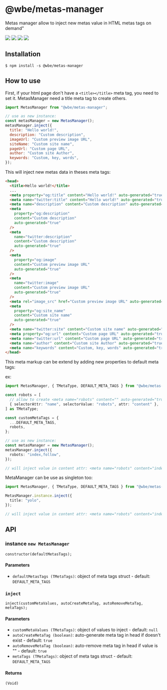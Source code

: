 # @wbe/metas-manager

Metas manager allow to inject new metas value in HTML metas tags on demand"

![](https://img.shields.io/npm/v/@wbe/metas-manager/latest.svg)
![](https://img.shields.io/bundlephobia/minzip/@wbe/metas-manager.svg)
![](https://img.shields.io/npm/dt/@wbe/metas-manager.svg)
![](https://img.shields.io/npm/l/@wbe/metas-manager.svg)

## Installation

```shell script
$ npm install -s @wbe/metas-manager
```

## How to use

First, if your html page don't have a `<title></title>` meta tag, you need to set it.
MetasManager need a title meta tag to create others.

```js
import MetasManager from "@wbe/metas-manager";

// use as new instance:
const metasManager = new MetasManager();
metasManager.inject({
  title: "Hello world!",
  description: "Custom description",
  imageUrl: "Custom preview image URL",
  siteName: "Custom site name",
  pageUrl: "Custom page URL",
  author: "Custom site Author",
  keywords: "Custom, key, words",
});
```

This will inject new metas data in theses meta tags:

```html
<head>
  <title>Hello world!</title>
  ...
  <meta property="og:title" content="Hello world!" auto-generated="true" />
  <meta name="twitter:title" content="Hello world!" auto-generated="true" />
  <meta name="description" content="Custom description" auto-generated="true" />
  <meta
    property="og:description"
    content="Custom description"
    auto-generated="true"
  />
  <meta
    name="twitter:description"
    content="Custom description"
    auto-generated="true"
  />
  <meta
    property="og:image"
    content="Custom preview image URL"
    auto-generated="true"
  />
  <meta
    name="twitter:image"
    content="Custom preview image URL"
    auto-generated="true"
  />
  <meta rel="image_src" href="Custom preview image URL" auto-generated="true" />
  <meta
    property="og:site_name"
    content="Custom site name"
    auto-generated="true"
  />
  <meta name="twitter:site" content="Custom site name" auto-generated="true" />
  <meta property="og:url" content="Custom page URL" auto-generated="true" />
  <meta name="twitter:url" content="Custom page URL" auto-generated="true" />
  <meta name="author" content="Custom site Author" auto-generated="true" />
  <meta name="keywords" content="Custom, key, words" auto-generated="true" />
</head>
```

This meta markup can be extend by adding new properties to default meta tags:

ex:

```ts
import MetasManager, { TMetaType, DEFAULT_META_TAGS } from "@wbe/metas-manager";

const robots = [
  // allow to create <meta name="robots" content="" auto-generated="true" />
  { selectorAttr: "name", selectorValue: "robots", attr: "content" },
] as TMetaType;

const customMetaTags = {
  ...DEFAULT_META_TAGS,
  robots,
};

// use as new instance:
const metasManager = new MetasManager();
metasManager.inject({
  robots: "index,follow",
});

// will inject value in content attr: <meta name="robots" content="index,follow" auto-generated="true" />
```

MetaManager can be use as singleton too:

```ts
import MetasManager, { TMetaType, DEFAULT_META_TAGS } from "@wbe/metas-manager";

MetasManager.instance.inject({
  title: "yolo",
});

// will inject value in content attr: <meta name="robots" content="index,follow" auto-generated="true" />
```

## API

### instance `new MetasManager`

```tsx
constructor(defaultMetasTags);
```

#### Parameters

- `defaultMetasTags (TMetaTags)`: object of meta tags struct - default: `DEFAULT_META_TAGS`

### `inject`

```tsx
inject(customMetaValues, autoCreateMetaTag, autoRemoveMetaTag, metaTags);
```

#### Parameters

- `customMetaValues (TMetaTags)`: object of values to inject - default: `null`
- `autoCreateMetaTag (boolean)`: auto-generate meta tag in head if doesn't exist - default: `true`
- `autoRemoveMetaTag (boolean)`: auto-remove meta tag in head if value is "" - default: `true`
- `metaTags (TMetaTags)`: object of meta tags struct - default: `DEFAULT_META_TAGS`

#### Returns

`(Void)`
